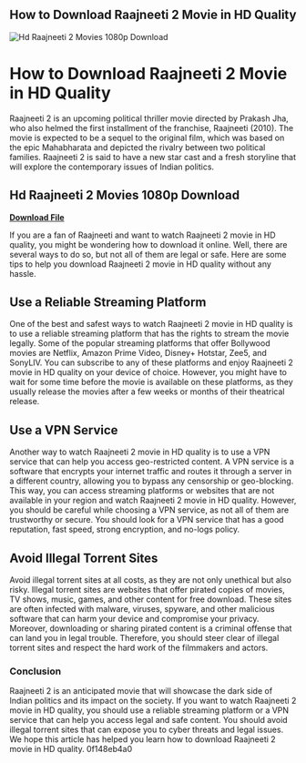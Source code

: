 ## How to Download Raajneeti 2 Movie in HD Quality

 
![Hd Raajneeti 2 Movies 1080p Download](https://encrypted-tbn1.gstatic.com/images?q=tbn:ANd9GcTq-sy-wn8ULrGdIfUK1c6qv2lkJgKCQrPVyq7uZGeDswTdD8vsz4dz6UmI)

 
# How to Download Raajneeti 2 Movie in HD Quality
 
Raajneeti 2 is an upcoming political thriller movie directed by Prakash Jha, who also helmed the first installment of the franchise, Raajneeti (2010). The movie is expected to be a sequel to the original film, which was based on the epic Mahabharata and depicted the rivalry between two political families. Raajneeti 2 is said to have a new star cast and a fresh storyline that will explore the contemporary issues of Indian politics.
 
## Hd Raajneeti 2 Movies 1080p Download


[**Download File**](https://www.google.com/url?q=https%3A%2F%2Ftlniurl.com%2F2tKh8L&sa=D&sntz=1&usg=AOvVaw3wSDHbRr89XwtJjzJAqENj)

 
If you are a fan of Raajneeti and want to watch Raajneeti 2 movie in HD quality, you might be wondering how to download it online. Well, there are several ways to do so, but not all of them are legal or safe. Here are some tips to help you download Raajneeti 2 movie in HD quality without any hassle.
 
## Use a Reliable Streaming Platform
 
One of the best and safest ways to watch Raajneeti 2 movie in HD quality is to use a reliable streaming platform that has the rights to stream the movie legally. Some of the popular streaming platforms that offer Bollywood movies are Netflix, Amazon Prime Video, Disney+ Hotstar, Zee5, and SonyLIV. You can subscribe to any of these platforms and enjoy Raajneeti 2 movie in HD quality on your device of choice. However, you might have to wait for some time before the movie is available on these platforms, as they usually release the movies after a few weeks or months of their theatrical release.
 
## Use a VPN Service
 
Another way to watch Raajneeti 2 movie in HD quality is to use a VPN service that can help you access geo-restricted content. A VPN service is a software that encrypts your internet traffic and routes it through a server in a different country, allowing you to bypass any censorship or geo-blocking. This way, you can access streaming platforms or websites that are not available in your region and watch Raajneeti 2 movie in HD quality. However, you should be careful while choosing a VPN service, as not all of them are trustworthy or secure. You should look for a VPN service that has a good reputation, fast speed, strong encryption, and no-logs policy.
 
## Avoid Illegal Torrent Sites
 
Avoid illegal torrent sites at all costs, as they are not only unethical but also risky. Illegal torrent sites are websites that offer pirated copies of movies, TV shows, music, games, and other content for free download. These sites are often infected with malware, viruses, spyware, and other malicious software that can harm your device and compromise your privacy. Moreover, downloading or sharing pirated content is a criminal offense that can land you in legal trouble. Therefore, you should steer clear of illegal torrent sites and respect the hard work of the filmmakers and actors.
 
### Conclusion
 
Raajneeti 2 is an anticipated movie that will showcase the dark side of Indian politics and its impact on the society. If you want to watch Raajneeti 2 movie in HD quality, you should use a reliable streaming platform or a VPN service that can help you access legal and safe content. You should avoid illegal torrent sites that can expose you to cyber threats and legal issues. We hope this article has helped you learn how to download Raajneeti 2 movie in HD quality.
 0f148eb4a0
